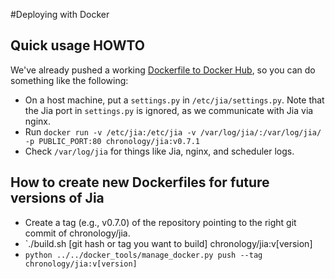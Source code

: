#Deploying with Docker

## Quick usage HOWTO

We've already pushed a working [Dockerfile to Docker Hub](https://registry.hub.docker.com/u/chronology/jia/), so you can do something like the following:

  * On a host machine, put a `settings.py` in `/etc/jia/settings.py`.  Note that the Jia port in `settings.py` is ignored, as we communicate with Jia via nginx.
  * Run `docker run -v /etc/jia:/etc/jia -v /var/log/jia/:/var/log/jia/ -p PUBLIC_PORT:80 chronology/jia:v0.7.1`
  * Check `/var/log/jia` for things like Jia, nginx, and scheduler logs.

## How to create new Dockerfiles for future versions of Jia

  * Create a tag (e.g., v0.7.0) of the repository pointing to the right git commit of chronology/jia.
  * `./build.sh [git hash or tag you want to build] chronology/jia:v[version]
  * `python ../../docker_tools/manage_docker.py push --tag chronology/jia:v[version]`

